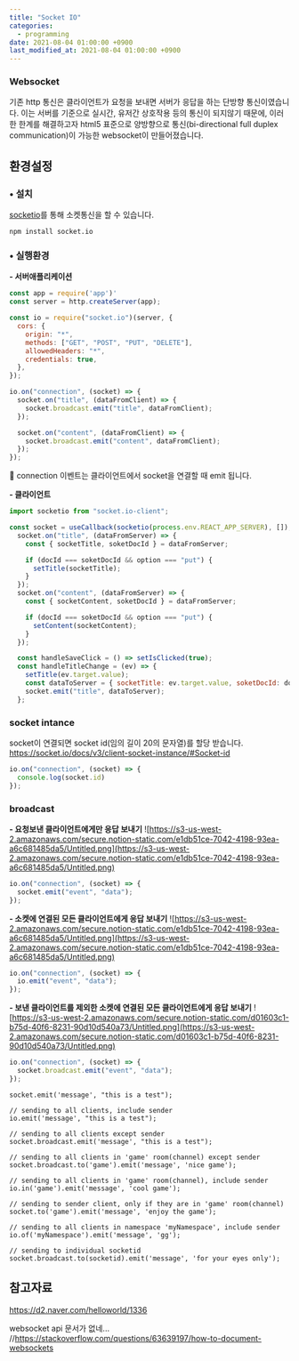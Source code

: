 ```yaml
---
title: "Socket IO"
categories: 
  - programming
date: 2021-08-04 01:00:00 +0900
last_modified_at: 2021-08-04 01:00:00 +0900
---
```


### Websocket
기존 http 통신은 클라이언트가 요청을 보내면 서버가 응답을 하는 단방향 통신이였습니다. 이는 서버를 기준으로 실시간, 유저간 상호작용 등의 통신이 되지않기 때문에, 이러한 한계를 해결하고자 html5 표준으로 양방향으로 통신(bi-directional full duplex communication)이 가능한 websocket이 만들어졌습니다.  

## 환경설정
### • 설치
[socketio](https://www.npmjs.com/package/socket.io)를 통해 소켓통신을 할 수 있습니다.

`npm install socket.io`
### • 실행환경
**\- 서버애플리케이션**
```js
const app = require('app')'
const server = http.createServer(app);

const io = require("socket.io")(server, {
  cors: {
    origin: "*",
    methods: ["GET", "POST", "PUT", "DELETE"],
    allowedHeaders: "*",
    credentials: true,
  },
});

io.on("connection", (socket) => {
  socket.on("title", (dataFromClient) => {
    socket.broadcast.emit("title", dataFromClient);
  });

  socket.on("content", (dataFromClient) => {
    socket.broadcast.emit("content", dataFromClient);
  });
});
```
🔎 connection 이벤트는 클라이언트에서 socket을 연결할 때 emit 됩니다.

**\- 클라이언트**

```jsx
import socketio from "socket.io-client";

const socket = useCallback(socketio(process.env.REACT_APP_SERVER), []);
  socket.on("title", (dataFromServer) => {
    const { socketTitle, soketDocId } = dataFromServer;

    if (docId === soketDocId && option === "put") {
      setTitle(socketTitle);
    }
  });
  socket.on("content", (dataFromServer) => {
    const { socketContent, soketDocId } = dataFromServer;

    if (docId === soketDocId && option === "put") {
      setContent(socketContent);
    }
  });

  const handleSaveClick = () => setIsClicked(true);
  const handleTitleChange = (ev) => {
    setTitle(ev.target.value);
    const dataToServer = { socketTitle: ev.target.value, soketDocId: docId };
    socket.emit("title", dataToServer);
  };
```

### socket intance
socket이 연결되면 socket id(임의 길이 20의 문자열)를 할당 받습니다.
https://socket.io/docs/v3/client-socket-instance/#Socket-id
```js
io.on("connection", (socket) => {
  console.log(socket.id)
});
```

### broadcast
**\- 요청보낸 클라이언트에게만 응답 보내기**
![https://s3-us-west-2.amazonaws.com/secure.notion-static.com/e1db51ce-7042-4198-93ea-a6c681485da5/Untitled.png](https://s3-us-west-2.amazonaws.com/secure.notion-static.com/e1db51ce-7042-4198-93ea-a6c681485da5/Untitled.png)

```js
io.on("connection", (socket) => {
  socket.emit("event", "data");
});
```

**\- 소켓에 연결된 모든 클라이언트에게 응답 보내기**
![https://s3-us-west-2.amazonaws.com/secure.notion-static.com/e1db51ce-7042-4198-93ea-a6c681485da5/Untitled.png](https://s3-us-west-2.amazonaws.com/secure.notion-static.com/e1db51ce-7042-4198-93ea-a6c681485da5/Untitled.png)

```jsx
io.on("connection", (socket) => {
  io.emit("event", "data");
});
```

**\- 보낸 클라이언트를 제외한 소켓에 연결된 모든 클라이언트에게 응답 보내기**
![https://s3-us-west-2.amazonaws.com/secure.notion-static.com/d01603c1-b75d-40f6-8231-90d10d540a73/Untitled.png](https://s3-us-west-2.amazonaws.com/secure.notion-static.com/d01603c1-b75d-40f6-8231-90d10d540a73/Untitled.png)

```jsx
io.on("connection", (socket) => {
  socket.broadcast.emit("event", "data");
});
```
```
socket.emit('message', "this is a test");

// sending to all clients, include sender
io.emit('message', "this is a test");

// sending to all clients except sender
socket.broadcast.emit('message', "this is a test");

// sending to all clients in 'game' room(channel) except sender
socket.broadcast.to('game').emit('message', 'nice game');

// sending to all clients in 'game' room(channel), include sender
io.in('game').emit('message', 'cool game');

// sending to sender client, only if they are in 'game' room(channel)
socket.to('game').emit('message', 'enjoy the game');

// sending to all clients in namespace 'myNamespace', include sender
io.of('myNamespace').emit('message', 'gg');

// sending to individual socketid
socket.broadcast.to(socketid).emit('message', 'for your eyes only');
```
## 참고자료
https://d2.naver.com/helloworld/1336



websocket api 문서가 없네...
//https://stackoverflow.com/questions/63639197/how-to-document-websockets